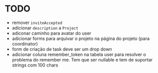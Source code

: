 # TODO

- remover `inviteAccepted`
- adicionar `description` a `Project`
- adiconar caminho para avatar do user
- adicionar forms para arquivar o projeto na página do projeto (para coordinator)
- form de criação de task deve ser um drop down
- adicionar coluna remember_token na tabela user para resolver o problema do remember me. Tem que ser nullable e tem de suportar strings com 100 chars
